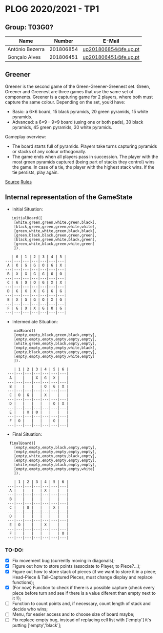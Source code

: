 # PLOG 2020/2021 - TP1

## Group: T03G0?

| Name             | Number    | E-Mail                |
| ---------------- | --------- | --------------------- |
| António Bezerra    | 201806854 | up201806854@fe.up.pt  |
| Gonçalo Alves    | 201806451 | up201806451@fe.up.pt  |

## Greener

Greener is the second game of the Green-Greener-Greenest set. Green, Greener and Greenest are three games that use the same set of components.
Greener is a capturing game for 2 players, where both must capture the same colour.
Depending on the set, you’d have:

- Basic: a 6×6 board, 15 black pyramids, 20 green pyramids, 15 white pyramids.
- Advanced: a 6×9 – 9×9 board (using one or both pads), 30 black pyramids, 45 green pyramids, 30 white pyramids.

Gameplay overview:

- The board starts full of pyramids. Players take turns capturing pyramids or stacks of any colour orthogonally.
- The game ends when all players pass in succession. The player with the most green pyramids captured (being part of stacks they control) wins the game. In case of a tie, the player with the highest stack wins. If the tie persists, play again.

[Source](https://www.boardgamegeek.com/boardgame/227145/greengreenergreenest)
[Rules](https://nestorgames.com/rulebooks/GREENGREENERGREENEST_EN.pdf)


## Internal representation of the GameState

- Initial Situation:

```
   initialBoard([
    [white,green,green,white,green,black],
    [black,green,green,green,white,white],
    [green,white,white,green,black,black],
    [green,black,black,green,green,green],
    [black,green,green,white,black,green],
    [green,white,black,green,white,green]
    ]). 
```
       | 0 | 1 | 2 | 3 | 4 | 5 |
    ---|---|---|---|---|---|---|
     A | O | G | G | O | G | X | 
    ---|---|---|---|---|---|---|
     B | X | G | G | G | O | O | 
    ---|---|---|---|---|---|---|
     C | G | O | O | G | X | X | 
    ---|---|---|---|---|---|---|
     D | G | X | X | G | G | G | 
    ---|---|---|---|---|---|---|
     E | X | G | G | O | X | G | 
    ---|---|---|---|---|---|---|
     F | G | O | X | G | O | G | 
    ---|---|---|---|---|---|---|


- Intermediate Situation:

```
    midBoard([  
    [empty,empty,black,green,black,empty],  
    [empty,empty,empty,empty,empty,empty],  
    [white,green,empty,black,empty,empty],  
    [empty,empty,empty,empty,white,black],  
    [empty,black,empty,empty,empty,empty],  
    [empty,empty,empty,empty,white,empty]  
    ]).
```  
   
        | 1 | 2 | 3 | 4 | 5 | 6 |  
     ---|---|---|---|---|---|---|  
      A |   |   | X | G | X |   |  
     ---|---|---|---|---|---|---|  
      B |   |   |   | O | G | X |  
     ---|---|---|---|---|---|---|  
      C | O | G |   | X |   |   |  
     ---|---|---|---|---|---|---|  
      D |   |   |   |   | O | X |  
     ---|---|---|---|---|---|---|  
      E |   | X | O |   |   |   |  
     ---|---|---|---|---|---|---|  
      F | O |   |   |   | O |   |  
     ---|---|---|---|---|---|---|  


- Final Situation:

```
  finalBoard([  
    [empty,empty,empty,black,empty,empty],  
    [empty,empty,empty,empty,empty,empty],  
    [empty,white,empty,empty,black,empty],  
    [empty,empty,empty,empty,empty,empty],  
    [white,empty,empty,black,empty,empty],  
    [empty,empty,empty,empty,empty,white]  
    ]).
``` 

        | 1 | 2 | 3 | 4 | 5 | 6 |  
     ---|---|---|---|---|---|---|  
      A |   |   |   | X |   |   |  
     ---|---|---|---|---|---|---|  
      B |   |   |   |   |   |   |  
     ---|---|---|---|---|---|---|  
      C |   | O |   |   | X |   |  
     ---|---|---|---|---|---|---|  
      D |   |   |   |   |   |   |  
     ---|---|---|---|---|---|---|  
      E | O |   |   | X |   |   |  
     ---|---|---|---|---|---|---|  
      F |   |   |   |   |   | O |  
     ---|---|---|---|---|---|---|

### TO-DO:

- [X] Fix movement bug (currently moving in diagonals);
- [X]  Figure out how to store points (associate to Player, to Piece?...);
- [X]  Figure out how to store stack of pieces (if we want to store it in a piece; 
Head-Piece & Tail-Captured Pieces, must change display and replace functions);
- [X] (For now)  Function to check if there is a possible capture (check every piece before turn and see if there is a value diferent than empty next to it ?);
- [ ]  Function to count points and, if necessary, count length of stack and decide who wins;
- [ ]  Menu, for easier access and to choose size of board maybe;
- [ ] Fix replace empty bug, instead of replacing cell list with ['empty'] it's putting ['empty','black'];
